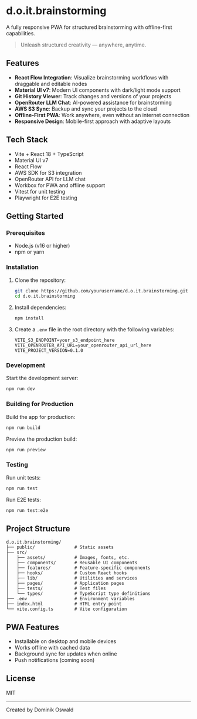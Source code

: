 # d.o.it.brainstorming

A fully responsive PWA for structured brainstorming with offline-first capabilities.

> Unleash structured creativity — anywhere, anytime.

## Features

- **React Flow Integration**: Visualize brainstorming workflows with draggable and editable nodes
- **Material UI v7**: Modern UI components with dark/light mode support
- **Git History Viewer**: Track changes and versions of your projects
- **OpenRouter LLM Chat**: AI-powered assistance for brainstorming
- **AWS S3 Sync**: Backup and sync your projects to the cloud
- **Offline-First PWA**: Work anywhere, even without an internet connection
- **Responsive Design**: Mobile-first approach with adaptive layouts

## Tech Stack

- Vite + React 18 + TypeScript
- Material UI v7
- React Flow
- AWS SDK for S3 integration
- OpenRouter API for LLM chat
- Workbox for PWA and offline support
- Vitest for unit testing
- Playwright for E2E testing

## Getting Started

### Prerequisites

- Node.js (v16 or higher)
- npm or yarn

### Installation

1. Clone the repository:
   ```bash
   git clone https://github.com/yourusername/d.o.it.brainstorming.git
   cd d.o.it.brainstorming
   ```

2. Install dependencies:
   ```bash
   npm install
   ```

3. Create a `.env` file in the root directory with the following variables:
   ```
   VITE_S3_ENDPOINT=your_s3_endpoint_here
   VITE_OPENROUTER_API_URL=your_openrouter_api_url_here
   VITE_PROJECT_VERSION=0.1.0
   ```

### Development

Start the development server:
```bash
npm run dev
```

### Building for Production

Build the app for production:
```bash
npm run build
```

Preview the production build:
```bash
npm run preview
```

### Testing

Run unit tests:
```bash
npm run test
```

Run E2E tests:
```bash
npm run test:e2e
```

## Project Structure

```
d.o.it.brainstorming/
├── public/               # Static assets
├── src/
│   ├── assets/           # Images, fonts, etc.
│   ├── components/       # Reusable UI components
│   ├── features/         # Feature-specific components
│   ├── hooks/            # Custom React hooks
│   ├── lib/              # Utilities and services
│   ├── pages/            # Application pages
│   ├── tests/            # Test files
│   └── types/            # TypeScript type definitions
├── .env                  # Environment variables
├── index.html            # HTML entry point
└── vite.config.ts        # Vite configuration
```

## PWA Features

- Installable on desktop and mobile devices
- Works offline with cached data
- Background sync for updates when online
- Push notifications (coming soon)

## License

MIT

---

Created by Dominik Oswald
